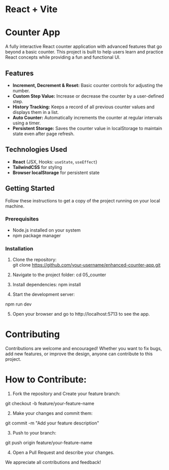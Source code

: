 # React + Vite

# Counter App

A fully interactive React counter application with advanced features that go beyond a basic counter. This project is built to help users learn and practice React concepts while providing a fun and functional UI.

## Features

- **Increment, Decrement & Reset:** Basic counter controls for adjusting the number.
- **Custom Step Value:** Increase or decrease the counter by a user-defined step.
- **History Tracking:** Keeps a record of all previous counter values and displays them in a list.
- **Auto Counter:** Automatically increments the counter at regular intervals using a timer.
- **Persistent Storage:** Saves the counter value in localStorage to maintain state even after page refresh.

## Technologies Used

- **React** (JSX, Hooks: `useState`, `useEffect`)  
- **TailwindCSS** for styling  
- **Browser localStorage** for persistent state  

## Getting Started

Follow these instructions to get a copy of the project running on your local machine.

### Prerequisites

- Node.js installed on your system  
- npm package manager  

### Installation

1. Clone the repository:  
git clone https://github.com/your-username/enhanced-counter-app.git


2. Navigate to the project folder:
cd 05_counter

3. Install dependencies:
npm install

4. Start the development server:

npm run dev

5. Open your browser and go to http://localhost:5713 to see the app.

# Contributing

Contributions are welcome and encouraged! Whether you want to fix bugs, add new features, or improve the design, anyone can contribute to this project.

# How to Contribute:

1. Fork the repository and Create your feature branch:

git checkout -b feature/your-feature-name


2. Make your changes and commit them:

git commit -m "Add your feature description"


3. Push to your branch:

git push origin feature/your-feature-name


4. Open a Pull Request and describe your changes.


We appreciate all contributions and feedback!
